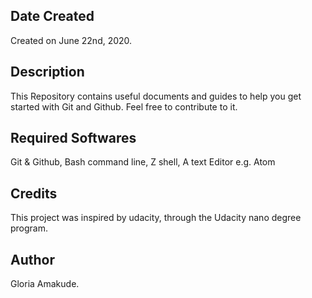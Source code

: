 ## Date Created
Created on June 22nd, 2020.


## Description
This Repository contains useful documents and guides to help you get started with Git and Github.
Feel free to contribute to it.


## Required Softwares
Git & Github, Bash command line, Z shell, A text Editor e.g. Atom

## Credits
This project was inspired by udacity, through the Udacity nano degree program.

## Author
Gloria Amakude.
